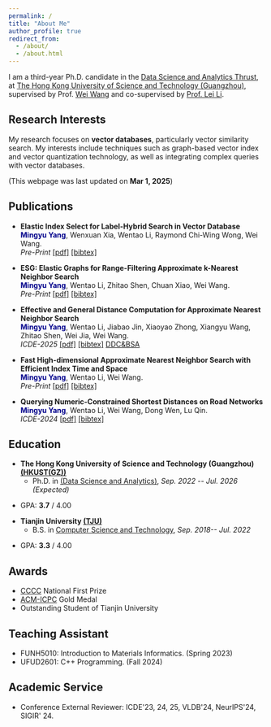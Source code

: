 ```yaml
---
permalink: /
title: "About Me"
author_profile: true
redirect_from: 
  - /about/
  - /about.html
---
```

I am a third-year Ph.D. candidate in the [Data Science and Analytics Thrust](https://dsa.hkust-gz.edu.cn), at [The Hong Kong University of Science and Technology (Guangzhou)](https://www.hkust-gz.edu.cn/), supervised by Prof. [Wei Wang](http://wei-wang.net) and co-supervised by [Prof. Lei Li](https://sites.google.com/view/leili).


## Research Interests
My research focuses on **vector databases**, particularly vector similarity search. My interests include techniques such as graph-based vector index and vector quantization technology, as well as integrating complex queries with vector databases.

(This webpage was last updated on **Mar 1, 2025**)


## Publications
- **Elastic Index Select for Label-Hybrid Search in Vector Database**\
  <span style="color:darkblue">**Mingyu Yang**</span>, Wenxuan Xia, Wentao Li, Raymond Chi-Wing Wong, Wei Wang. \
  *Pre-Print* [[pdf]](https://arxiv.org/abs/2505.03212) [[bibtex]](https://arxiv.org/abs/2505.03212)

- **ESG: Elastic Graphs for Range-Filtering Approximate k-Nearest Neighbor Search**\
  <span style="color:darkblue">**Mingyu Yang**</span>, Wentao Li, Zhitao Shen, Chuan Xiao, Wei Wang. \
  *Pre-Print* [[pdf]](https://arxiv.org/abs/2504.04018) [[bibtex]](https://arxiv.org/abs/2504.04018)

- **Effective and General Distance Computation for Approximate Nearest Neighbor Search**\
  <span style="color:darkblue">**Mingyu Yang**</span>, Wentao Li, Jiabao Jin, Xiaoyao Zhong, Xiangyu Wang, Zhitao Shen, Wei Jia, Wei Wang. \
  *ICDE-2025* [[pdf]](https://arxiv.org/abs/2404.16322) [[bibtex]](https://dblp.org/rec/journals/corr/abs-2404-16322.html?view=bibtex)
  <a class="github-button" href="https://github.com/mingyu-hkustgz/Res-Infer" data-show-count="true" aria-label="Star buttons/github-buttons on GitHub">DDC&BSA</a>

- **Fast High-dimensional Approximate Nearest Neighbor Search with Efficient Index Time and Space**\
  <span style="color:darkblue">**Mingyu Yang**</span>, Wentao Li, Wei Wang. \
  *Pre-Print* [[pdf]](https://arxiv.org/abs/2411.06158) [[bibtex]](https://dblp.org/rec/journals/corr/abs-2411-06158.html?view=bibtex)

- **Querying Numeric-Constrained Shortest Distances on Road Networks**\
  <span style="color:darkblue">**Mingyu Yang**</span>, Wentao Li, Wei Wang, Dong Wen, Lu Qin. \
  *ICDE-2024* [[pdf]](https://ieeexplore.ieee.org/abstract/document/10597684) [[bibtex]](https://dblp.org/rec/conf/icde/YangLWWQ24.html?view=bibtex)

## Education
* **The Hong Kong University of Science and Technology (Guangzhou) [(HKUST(GZ))](https://www.hkust-gz.edu.cn/)**
  * Ph.D. in [(Data Science and Analytics)](https://dsa.hkust-gz.edu.cn/),  *Sep. 2022 -- Jul. 2026 (Expected)*
- GPA: **3.7** / 4.00

* **Tianjin University [(TJU)](https://cic.tju.edu.cn/)**
  * B.S. in [Computer Science and Technology](https://cic.tju.edu.cn/),  *Sep. 2018-- Jul. 2022*
- GPA: **3.3** / 4.00


## Awards
* [CCCC](https://gplt.patest.cn/regulation) National First Prize
* [ACM-ICPC](https://icpc.global/) Gold Medal
* Outstanding Student of Tianjin University

## Teaching Assistant
* FUNH5010: Introduction to Materials Informatics. (Spring 2023)
* UFUD2601: C++ Programming. (Fall 2024)

## Academic Service
* Conference External Reviewer: ICDE'23, 24, 25, VLDB'24, NeurIPS'24, SIGIR' 24.

